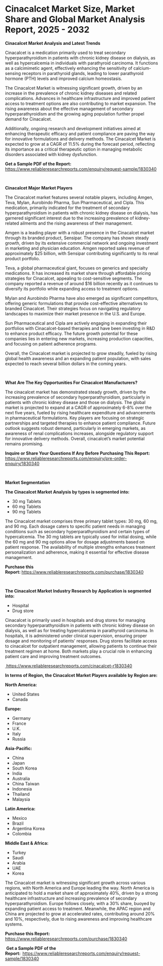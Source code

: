 <p><h1>Cinacalcet Market Size, Market Share and Global Market Analysis Report, 2025 - 2032</h1></p><p><strong>Cinacalcet Market Analysis and Latest Trends</strong></p>
<p><p>Cinacalcet is a medication primarily used to treat secondary hyperparathyroidism in patients with chronic kidney disease on dialysis, as well as hypercalcemia in individuals with parathyroid carcinoma. It functions as a calcimimetic agent, effectively enhancing the sensitivity of calcium-sensing receptors in parathyroid glands, leading to lower parathyroid hormone (PTH) levels and improved calcium homeostasis.</p><p>The Cinacalcet Market is witnessing significant growth, driven by an increase in the prevalence of chronic kidney diseases and related complications. Advances in healthcare infrastructure and improved patient access to treatment options are also contributing to market expansion. The rising awareness about the effective management of secondary hyperparathyroidism and the growing aging population further propel demand for Cinacalcet.</p><p>Additionally, ongoing research and development initiatives aimed at enhancing therapeutic efficacy and patient compliance are paving the way for innovative formulations and delivery methods. The Cinacalcet Market is expected to grow at a CAGR of 11.5% during the forecast period, reflecting its importance as a critical therapeutic option in managing metabolic disorders associated with kidney dysfunction.</p></p>
<p><strong>Get a Sample PDF of the Report:&nbsp;</strong> <a href="https://www.reliableresearchreports.com/enquiry/request-sample/1830340?utm_campaign=2239&utm_medium=2&utm_source=Github&utm_content=ia&utm_term=19042025&utm_id=cinacalcet">https://www.reliableresearchreports.com/enquiry/request-sample/1830340</a></p>
<p>&nbsp;</p>
<p><strong>Cinacalcet Major Market Players</strong></p>
<p><p>The Cinacalcet market features several notable players, including Amgen, Teva, Mylan, Aurobindo Pharma, Sun Pharmaceutical, and Cipla. This medication, primarily indicated for the treatment of secondary hyperparathyroidism in patients with chronic kidney disease on dialysis, has garnered significant interest due to the increasing prevalence of kidney-related ailments and the rising awareness of their management.</p><p>Amgen is a leading player with a robust presence in the Cinacalcet market through its branded product, Sensipar. The company has shown steady growth, driven by its extensive commercial network and ongoing investment in marketing and physician education. Amgen reported sales revenue of approximately $25 billion, with Sensipar contributing significantly to its renal product portfolio.</p><p>Teva, a global pharmaceutical giant, focuses on generics and specialty medications. It has increased its market share through affordable pricing strategies for Cinacalcet, appealing to cost-sensitive segments. The company reported a revenue of around $16 billion recently as it continues to diversify its portfolio while expanding access to treatment options.</p><p>Mylan and Aurobindo Pharma have also emerged as significant competitors, offering generic formulations that provide cost-effective alternatives to branded Cinacalcet. Their strategies focus on navigating regulatory landscapes to maximize their market presence in the U.S. and Europe.</p><p>Sun Pharmaceutical and Cipla are actively engaging in expanding their portfolios with Cinacalcet-based therapies and have been investing in R&D to enhance product efficacy. The future growth potential for these companies lies in entering new markets, increasing production capacities, and focusing on patient adherence programs.</p><p>Overall, the Cinacalcet market is projected to grow steadily, fueled by rising global health awareness and an expanding patient population, with sales expected to reach several billion dollars in the coming years.</p></p>
<p>&nbsp;</p>
<p><strong>What Are The Key Opportunities For Cinacalcet Manufacturers?</strong></p>
<p><p>The cinacalcet market has demonstrated steady growth, driven by the increasing prevalence of secondary hyperparathyroidism, particularly in patients with chronic kidney disease and those on dialysis. The global market is projected to expand at a CAGR of approximately 6-8% over the next five years, fueled by rising healthcare expenditure and advancements in pharmaceutical formulations. Key players are focusing on strategic partnerships and targeted therapies to enhance patient compliance. Future outlook suggests robust demand, particularly in emerging markets, as awareness of renal complications increases, alongside regulatory support for innovative delivery methods. Overall, cinacalcet’s market potential remains promising.</p></p>
<p><strong>Inquire or Share Your Questions If Any Before Purchasing This Report:</strong> <a href="https://www.reliableresearchreports.com/enquiry/pre-order-enquiry/1830340?utm_campaign=2239&utm_medium=2&utm_source=Github&utm_content=ia&utm_term=19042025&utm_id=cinacalcet">https://www.reliableresearchreports.com/enquiry/pre-order-enquiry/1830340</a></p>
<p>&nbsp;</p>
<p><strong>Market Segmentation</strong></p>
<p><strong>The Cinacalcet Market Analysis by types is segmented into:</strong></p>
<p><ul><li>30 mg Tablets</li><li>60 mg Tablets</li><li>90 mg Tablets</li></ul></p>
<p><p>The Cinacalcet market comprises three primary tablet types: 30 mg, 60 mg, and 90 mg. Each dosage caters to specific patient needs in managing conditions such as secondary hyperparathyroidism and certain types of hypercalcemia. The 30 mg tablets are typically used for initial dosing, while the 60 mg and 90 mg options allow for dosage adjustments based on patient response. The availability of multiple strengths enhances treatment personalization and adherence, making it essential for effective disease management.</p></p>
<p><strong>Purchase this Report:&nbsp;</strong><a href="https://www.reliableresearchreports.com/purchase/1830340?utm_campaign=2239&utm_medium=2&utm_source=Github&utm_content=ia&utm_term=19042025&utm_id=cinacalcet">https://www.reliableresearchreports.com/purchase/1830340</a></p>
<p>&nbsp;</p>
<p><strong>The Cinacalcet Market Industry Research by Application is segmented into:</strong></p>
<p><ul><li>Hospital</li><li>Drug store</li></ul></p>
<p><p>Cinacalcet is primarily used in hospitals and drug stores for managing secondary hyperparathyroidism in patients with chronic kidney disease on dialysis, as well as for treating hypercalcemia in parathyroid carcinoma. In hospitals, it is administered under clinical supervision, ensuring proper dosage and monitoring of patients' responses. Drug stores facilitate access to cinacalcet for outpatient management, allowing patients to continue their treatment regimen at home. Both markets play a crucial role in enhancing patient care and improving treatment outcomes.</p></p>
<p><a href="https://www.reliableresearchreports.com/cinacalcet-r1830340?utm_campaign=2239&utm_medium=2&utm_source=Github&utm_content=ia&utm_term=19042025&utm_id=cinacalcet">&nbsp;https://www.reliableresearchreports.com/cinacalcet-r1830340</a></p>
<p><strong>In terms of Region, the Cinacalcet Market Players available by Region are:</strong></p>
<p>
    <p> <strong> North America: </strong>
        <ul>
            <li>United States</li>
            <li>Canada</li>
        </ul>
        </p> 
    <p> <strong> Europe: </strong>
        <ul>
            <li>Germany</li>
            <li>France</li>
            <li>U.K.</li>
            <li>Italy</li>
            <li>Russia</li>
        </ul>
        </p> 
    <p> <strong> Asia-Pacific: </strong>
        <ul>
            <li>China</li>
            <li>Japan</li>
            <li>South Korea</li>
            <li>India</li>
            <li>Australia</li>
            <li>China Taiwan</li>
            <li>Indonesia</li>
            <li>Thailand</li>
            <li>Malaysia</li>
        </ul>
        </p> 
    <p> <strong> Latin America: </strong>
        <ul>
            <li>Mexico</li>
            <li>Brazil</li>
            <li>Argentina Korea</li>
            <li>Colombia</li>
        </ul>
        </p> 
    <p> <strong> Middle East & Africa: </strong>
        <ul>
            <li>Turkey</li>
            <li>Saudi</li>
            <li>Arabia</li>
            <li>UAE</li>
            <li>Korea</li>
        </ul>
    </p>
    </p>
<p><p>The Cinacalcet market is witnessing significant growth across various regions, with North America and Europe leading the way. North America is anticipated to hold a market share of approximately 40%, driven by a strong healthcare infrastructure and increasing prevalence of secondary hyperparathyroidism. Europe follows closely, with a 30% share, buoyed by expanding patient access to treatment. Meanwhile, the APAC region and China are projected to grow at accelerated rates, contributing around 20% and 10%, respectively, due to rising awareness and improving healthcare systems.</p></p>
<p><strong>Purchase this Report: </strong><a href="https://www.reliableresearchreports.com/purchase/1830340?utm_campaign=2239&utm_medium=2&utm_source=Github&utm_content=ia&utm_term=19042025&utm_id=cinacalcet">https://www.reliableresearchreports.com/purchase/1830340</a></p>
<p>&nbsp;<strong>Get a Sample PDF of the Report:&nbsp;&nbsp;</strong><a href="https://www.reliableresearchreports.com/enquiry/request-sample/1830340?utm_campaign=2239&utm_medium=2&utm_source=Github&utm_content=ia&utm_term=19042025&utm_id=cinacalcet">https://www.reliableresearchreports.com/enquiry/request-sample/1830340</a></p>
<p><strong></strong></p>
<p><p></p><p></p><p></p></p>